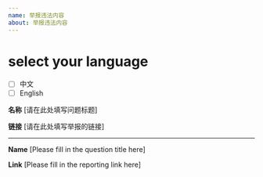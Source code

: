 ```yaml
---
name: 举报违法内容
about: 举报违法内容
---
```


# select your language

- [ ]  中文
- [ ]  English

**名称** [请在此处填写问题标题]

**链接** [请在此处填写举报的链接]

------------------------------

**Name** [Please fill in the question title here]

**Link** [Please fill in the reporting link here]
